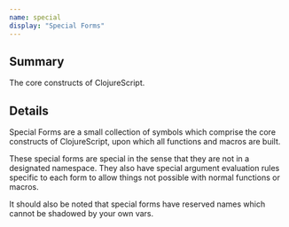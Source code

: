 ```yaml
---
name: special
display: "Special Forms"
---
```


## Summary

The core constructs of ClojureScript.

## Details

Special Forms are a small collection of symbols which comprise the core
constructs of ClojureScript, upon which all functions and macros are built.

These special forms are special in the sense that they are not in a designated
namespace.  They also have special argument evaluation rules specific to each
form to allow things not possible with normal functions or macros.

It should also be noted that special forms have reserved names which cannot be
shadowed by your own vars.
